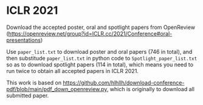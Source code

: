 # ICLR 2021 

Download the accepted poster,  oral and spotlight papers from OpenReview (https://openreview.net/group?id=ICLR.cc/2021/Conference#oral-presentations)

Use `paper_list.txt` to download poster and oral papers (746 in total), and then substitude `paper_list.txt` in python code to `Spotlight_paper_list.txt` so as to download spotlight papers (114 in total), which means you need to run twice to obtain all accepted papers in ICLR 2021. 

This work is based on https://github.com/hlhllh/download-conference-pdf/blob/main/pdf_down_openreview.py, which is originally to download all submitted paper. 
